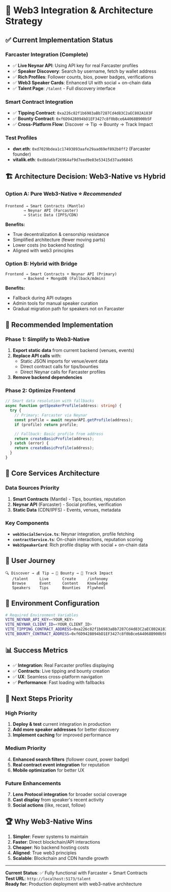 # 🚀 Web3 Integration & Architecture Strategy

## ✅ **Current Implementation Status**

### **Farcaster Integration (Complete)**

- ✅ **Live Neynar API**: Using API key for real Farcaster profiles
- ✅ **Speaker Discovery**: Search by username, fetch by wallet address
- ✅ **Rich Profiles**: Follower counts, bios, power badges, verifications
- ✅ **Web3 Speaker Cards**: Enhanced UI with social + on-chain data
- ✅ **Talent Page**: `/talent` - Full discovery interface

### **Smart Contract Integration**

- ✅ **Tipping Contract**: `0xa226c82f1b6983aBb7287Cd4d83C2aEC802A183F`
- ✅ **Bounty Contract**: `0xf6D9428094bD1EF3427c8f0bBce6A4068B900b5F`
- ✅ **Cross-Platform Flow**: Discover → Tip → Bounty → Track Impact

### **Test Profiles**

- **dwr.eth**: `0xd7029bdea1c17493893aafe29aad69ef892b8ff2` (Farcaster founder)
- **vitalik.eth**: `0xd8da6bf26964af9d7eed9e03e53415d37aa96045`

## 🏗️ **Architecture Decision: Web3-Native vs Hybrid**

### **Option A: Pure Web3-Native** ⭐ _Recommended_

```
Frontend → Smart Contracts (Mantle)
        → Neynar API (Farcaster)
        → Static Data (IPFS/CDN)
```

**Benefits:**

- True decentralization & censorship resistance
- Simplified architecture (fewer moving parts)
- Lower costs (no backend hosting)
- Aligned with web3 principles

### **Option B: Hybrid with Bridge**

```
Frontend → Smart Contracts + Neynar API (Primary)
        → Backend + MongoDB (Fallback/Admin)
```

**Benefits:**

- Fallback during API outages
- Admin tools for manual speaker curation
- Gradual migration path for speakers not on Farcaster

## 🎯 **Recommended Implementation**

### **Phase 1: Simplify to Web3-Native**

1. **Export static data** from current backend (venues, events)
2. **Replace API calls** with:
   - Static JSON imports for venue/event data
   - Direct contract calls for tips/bounties
   - Direct Neynar calls for Farcaster profiles
3. **Remove backend dependencies**

### **Phase 2: Optimize Frontend**

```typescript
// Smart data resolution with fallbacks
async function getSpeakerProfile(address: string) {
  try {
    // Primary: Farcaster via Neynar
    const profile = await neynarAPI.getProfile(address);
    if (profile) return profile;

    // Fallback: Basic profile from address
    return createBasicProfile(address);
  } catch (error) {
    return createBasicProfile(address);
  }
}
```

## 🔧 **Core Services Architecture**

### **Data Sources Priority**

1. **Smart Contracts** (Mantle) - Tips, bounties, reputation
2. **Neynar API** (Farcaster) - Social profiles, verification
3. **Static Data** (CDN/IPFS) - Events, venues, metadata

### **Key Components**

- **`web3SocialService.ts`**: Neynar integration, profile fetching
- **`contractService.ts`**: On-chain interactions, reputation scoring
- **`Web3SpeakerCard`**: Rich profile display with social + on-chain data

## 🌟 **User Journey**

```
🔍 Discover → 💰 Tip → 🎯 Bounty → 🧠 Track Impact
   /talent     Live      Create     /infonomy
   Browse      Event     Content    Knowledge
   Speakers    Tips      Bounties   Flywheel
```

## 🚀 **Environment Configuration**

```bash
# Required Environment Variables
VITE_NEYNAR_API_KEY=<YOUR_KEY>
VITE_NEYNAR_CLIENT_ID=<YOUR_CLIENT_ID>
VITE_TIPPING_CONTRACT_ADDRESS=0xa226c82f1b6983aBb7287Cd4d83C2aEC802A183F
VITE_BOUNTY_CONTRACT_ADDRESS=0xf6D9428094bD1EF3427c8f0bBce6A4068B900b5F
```

## 📊 **Success Metrics**

- ✅ **Integration**: Real Farcaster profiles displaying
- ✅ **Contracts**: Live tipping and bounty creation
- ✅ **UX**: Seamless cross-platform navigation
- ✅ **Performance**: Fast loading with fallbacks

## 🎯 **Next Steps Priority**

### **High Priority**

1. **Deploy & test** current integration in production
2. **Add more speaker addresses** for better discovery
3. **Implement caching** for improved performance

### **Medium Priority**

4. **Enhanced search filters** (follower count, power badge)
5. **Real contract event integration** for reputation
6. **Mobile optimization** for better UX

### **Future Enhancements**

7. **Lens Protocol integration** for broader social coverage
8. **Cast display** from speaker's recent activity
9. **Social actions** (like, recast, follow)

## 🏆 **Why Web3-Native Wins**

1. **Simpler**: Fewer systems to maintain
2. **Faster**: Direct blockchain/API interactions
3. **Cheaper**: No backend hosting costs
4. **Aligned**: True web3 principles
5. **Scalable**: Blockchain and CDN handle growth

---

**Current Status**: ✅ Fully functional with Farcaster + Smart Contracts  
**Test URL**: `http://localhost:5173/talent`  
**Ready for**: Production deployment with web3-native architecture
